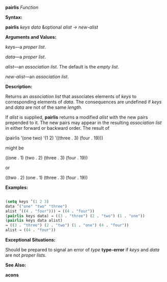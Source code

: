 **pairlis** *Function* 



**Syntax:** 



**pairlis** *keys data* &amp;optional *alist → new-alist* 



**Arguments and Values:** 



*keys*—a *proper list*. 



*data*—a *proper list*. 



*alist*—an *association list*. The default is the *empty list*. 



*new-alist*—an *association list*. 



**Description:** 



Returns an *association list* that associates elements of *keys* to corresponding elements of *data*. The consequences are undefined if *keys* and *data* are not of the same *length*. 



If *alist* is supplied, **pairlis** returns a modified *alist* with the new pairs prepended to it. The new pairs may appear in the resulting *association list* in either forward or backward order. The result of 



(pairlis ’(one two) ’(1 2) ’((three . 3) (four . 19))) 



might be 



((one . 1) (two . 2) (three . 3) (four . 19)) 



or 







 



 



((two . 2) (one . 1) (three . 3) (four . 19)) 



**Examples:**
```lisp
 
(setq keys ’(1 2 3) 
data ’("one" "two" "three") 
alist ’((4 . "four"))) → ((4 . "four")) 
(pairlis keys data) → ((3 . "three") (2 . "two") (1 . "one")) 
(pairlis keys data alist) 
→ ((3 . "three") (2 . "two") (1 . "one") (4 . "four")) 
alist → ((4 . "four")) 

```
**Exceptional Situations:** 



Should be prepared to signal an error of *type* **type-error** if *keys* and *data* are not *proper lists*. 



**See Also:** 



**acons** 



